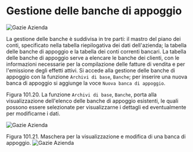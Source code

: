 # Gestione delle banche di appoggio

![Gazie Azienda](_contenuti/immagini/3065.jpg)

La gestione delle banche è suddivisa in tre parti: il mastro del piano dei conti, specificato nella tabella riepilogativa dei dati dell'azienda; la tabella delle banche di appoggio e la tabella dei conti correnti bancari. La tabella delle banche di appoggio serve a elencare le banche dei clienti, con le informazioni necessarie per la compilazione delle fatture di vendita e per l'emissione degli effetti attivi. Si accede alla gestione delle banche di appoggio con la funzione ```Archivi di base```, ```Banche```; per inserire una nuova banca di appoggio si aggiunge la voce ```Nuova banca di appoggio```.

Figura 101.20. La funzione ```Archivi di base```, ```Banche```, porta alla visualizzazione dell'elenco delle banche di appoggio esistenti, le quali possono essere selezionate per visualizzarne i dettagli ed eventualmente per modificarne i dati.

![Gazie Azienda](_contenuti/immagini/3066.jpg)

Figura 101.21. Maschera per la visualizzazione e modifica di una banca di appoggio.
![Gazie Azienda](_contenuti/immagini/3067.jpg)
